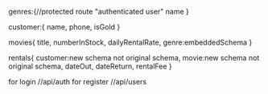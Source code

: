 genres:{//protected route "authenticated user"
name
}

customer:{
name,
phone,
isGold
}

movies{
title,
numberInStock,
dailyRentalRate,
genre:embeddedSchema
}

rentals{
customer:new schema not original schema,
movie:new schema not original schema,
dateOut,
dateReturn,
rentalFee
}

for login //api/auth
for register //api/users
